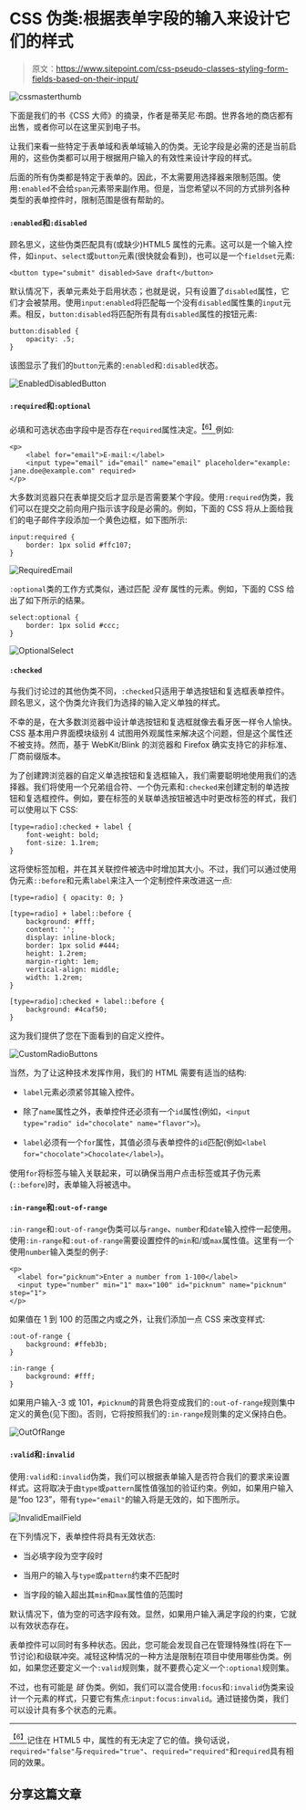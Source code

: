 # CSS 伪类:根据表单字段的输入来设计它们的样式

> 原文：<https://www.sitepoint.com/css-pseudo-classes-styling-form-fields-based-on-their-input/>

![cssmasterthumb](img/e6dad2f67bc57ebaf36a56e667c1e778.png)

下面是我们的书《CSS 大师》的摘录，作者是蒂芙尼·布朗。世界各地的商店都有出售，或者你可以在这里买到电子书。

让我们来看一些特定于表单域和表单域输入的伪类。无论字段是必需的还是当前启用的，这些伪类都可以用于根据用户输入的有效性来设计字段的样式。

后面的所有伪类都是特定于表单的。因此，不太需要用选择器来限制范围。使用`:enabled`不会给`span`元素带来副作用。但是，当您希望以不同的方式排列各种类型的表单控件时，限制范围是很有帮助的。

#### `:enabled`和`:disabled`

顾名思义，这些伪类匹配具有(或缺少)HTML5 属性的元素。这可以是一个输入控件，如`input`、`select`或`button`元素(很快就会看到)，也可以是一个`fieldset`元素:

```
<button type="submit" disabled>Save draft</button>
```

默认情况下，表单元素处于启用状态；也就是说，只有设置了`disabled`属性，它们才会被禁用。使用`input:enabled`将匹配每一个没有`disabled`属性集的`input`元素。相反，`button:disabled`将匹配所有具有`disabled`属性的按钮元素:

```
button:disabled {
    opacity: .5;
}
```

该图显示了我们的`button`元素的`:enabled`和`:disabled`状态。

![EnabledDisabledButton](img/5cf623cf87a79ed5dd67f6a74d5eb1c2.png)

#### `:required`和`:optional`

必填和可选状态由字段中是否存在`required`属性决定。[<sup class="footnote">【6】</sup>](#ftn.d5e1413)例如:

```
<p>
    <label for="email">E-mail:</label>
    <input type="email" id="email" name="email" placeholder="example: jane.doe@example.com" required>
</p>
```

大多数浏览器只在表单提交后才显示是否需要某个字段。使用`:required`伪类，我们可以在提交之前向用户指示该字段是必需的。例如，下面的 CSS 将从上面给我们的电子邮件字段添加一个黄色边框，如下图所示:

```
input:required {
    border: 1px solid #ffc107;
}
```

![RequiredEmail](img/3c0f571efdde803fd43a05edf480efa0.png)

`:optional`类的工作方式类似，通过匹配 *没有* 属性的元素。例如，下面的 CSS 给出了如下所示的结果。

```
select:optional {
    border: 1px solid #ccc;   
}
```

![OptionalSelect](img/af52382c105ce9dd3e6f3981b4f4e81e.png)

#### `:checked`

与我们讨论过的其他伪类不同，`:checked`只适用于单选按钮和复选框表单控件。顾名思义，这个伪类允许我们为选择的输入定义单独的样式。

不幸的是，在大多数浏览器中设计单选按钮和复选框就像去看牙医一样令人愉快。CSS 基本用户界面模块级别 4 试图用外观属性来解决这个问题，但是这个属性还不被支持。然而，基于 WebKit/Blink 的浏览器和 Firefox 确实支持它的非标准、厂商前缀版本。

为了创建跨浏览器的自定义单选按钮和复选框输入，我们需要聪明地使用我们的选择器。我们将使用一个兄弟组合符、一个伪元素和`:checked`来创建定制的单选按钮和复选框控件。例如，要在标签的关联单选按钮被选中时更改标签的样式，我们可以使用以下 CSS:

```
[type=radio]:checked + label {
    font-weight: bold;
    font-size: 1.1rem;
}
```

这将使标签加粗，并在其关联控件被选中时增加其大小。不过，我们可以通过使用伪元素`::before`和元素`label`来注入一个定制控件来改进这一点:

```
[type=radio] { opacity: 0; }

[type=radio] + label::before {
    background: #fff;
    content: '';
    display: inline-block;
    border: 1px solid #444;
    height: 1.2rem;
    margin-right: 1em;
    vertical-align: middle;
    width: 1.2rem;
}

[type=radio]:checked + label::before {
    background: #4caf50;
}
```

这为我们提供了您在下面看到的自定义控件。

![CustomRadioButtons](img/c5af430912cc124925018cbceeec4dfd.png)

当然，为了让这种技术发挥作用，我们的 HTML 需要有适当的结构:

*   `label`元素必须紧邻其输入控件。

*   除了`name`属性之外，表单控件还必须有一个`id`属性(例如，`<input type="radio" id="chocolate" name="flavor">`)。

*   `label`必须有一个`for`属性，其值必须与表单控件的`id`匹配(例如`<label for="chocolate">Chocolate</label>`)。

使用`for`将标签与输入关联起来，可以确保当用户点击标签或其子伪元素(`::before`)时，表单输入将被选中。

#### `:in-range`和`:out-of-range`

`:in-range`和`:out-of-range`伪类可以与`range`、`number`和`date`输入控件一起使用。使用`:in-range`和`:out-of-range`需要设置控件的`min`和/或`max`属性值。这里有一个使用`number`输入类型的例子:

```
<p>
  <label for="picknum">Enter a number from 1-100</label>
  <input type="number" min="1" max="100" id="picknum" name="picknum" step="1">
</p>
```

如果值在 1 到 100 的范围之内或之外，让我们添加一点 CSS 来改变样式:

```
:out-of-range {
    background: #ffeb3b;
}

:in-range {
    background: #fff;
}
```

如果用户输入-3 或 101，`#picknum`的背景色将变成我们的`:out-of-range`规则集中定义的黄色(见下图)。否则，它将按照我们的`:in-range`规则集的定义保持白色。

![OutOfRange](img/a8bc33fdb946d41879b1aa9ca2297dd0.png)

#### `:valid`和`:invalid`

使用`:valid`和`:invalid`伪类，我们可以根据表单输入是否符合我们的要求来设置样式。这将取决于由`type`或`pattern`属性值强加的验证约束。例如，如果用户输入是“foo 123”，带有`type="email"`的输入将是无效的，如下图所示。

![InvalidEmailField](img/4a1ad73fa4d2f4b0bee72398b2d97441.png)

在下列情况下，表单控件将具有无效状态:

*   当必填字段为空字段时

*   当用户的输入与`type`或`pattern`约束不匹配时

*   当字段的输入超出其`min`和`max`属性值的范围时

默认情况下，值为空的可选字段有效。显然，如果用户输入满足字段的约束，它就以有效状态存在。

表单控件可以同时有多种状态。因此，您可能会发现自己在管理特殊性(将在下一节讨论)和级联冲突。减轻这种情况的一种方法是限制在项目中使用哪些伪类。例如，如果您还要定义一个`:valid`规则集，就不要费心定义一个`:optional`规则集。

不过，也有可能是 *链* 伪类。例如，我们可以混合使用`:focus`和`:invalid`伪类来设计一个元素的样式，只要它有焦点:`input:focus:invalid`。通过链接伪类，我们可以设计具有多个状态的元素。

* * *

[<sup class="para">【6】</sup>](#d5e1413)记住在 HTML5 中，属性的有无决定了它的值。换句话说，`required="false"`与`required="true"`、`required="required"`和`required`具有相同的效果。

## 分享这篇文章